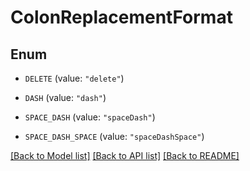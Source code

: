 # ColonReplacementFormat

## Enum


* `DELETE` (value: `"delete"`)

* `DASH` (value: `"dash"`)

* `SPACE_DASH` (value: `"spaceDash"`)

* `SPACE_DASH_SPACE` (value: `"spaceDashSpace"`)


[[Back to Model list]](../README.md#documentation-for-models) [[Back to API list]](../README.md#documentation-for-api-endpoints) [[Back to README]](../README.md)


